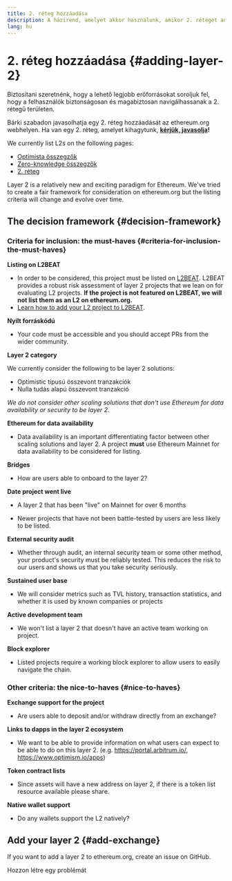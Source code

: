 ```yaml
---
title: 2. réteg hozzáadása
description: A házirend, amelyet akkor használunk, amikor 2. réteget adunk az ethereum.org webhelyhez
lang: hu
---
```


# 2. réteg hozzáadása {#adding-layer-2}

Biztosítani szeretnénk, hogy a lehető legjobb erőforrásokat soroljuk fel, hogy a felhasználók biztonságosan és magabiztosan navigálhassanak a 2. rétegű területen.

Bárki szabadon javasolhatja egy 2. réteg hozzáadását az ethereum.org webhelyen. Ha van egy 2. réteg, amelyet kihagytunk, **[kérjük, javasolja](https://github.com/ethereum/ethereum-org-website/issues/new?assignees=&labels=feature+%3Asparkles%3A%2Ccontent+%3Afountain_pen%3A&template=suggest_layer2.yaml)!**

We currently list L2s on the following pages:

- [Optimista összegzők](/developers/docs/scaling/optimistic-rollups/)
- [Zero-knowledge összegzők](/developers/docs/scaling/zk-rollups/)
- [2. réteg](/layer-2/)

Layer 2 is a relatively new and exciting paradigm for Ethereum. We've tried to create a fair framework for consideration on ethereum.org but the listing criteria will change and evolve over time.

## The decision framework {#decision-framework}

### Criteria for inclusion: the must-haves {#criteria-for-inclusion-the-must-haves}

**Listing on L2BEAT**

- In order to be considered, this project must be listed on [L2BEAT](https://l2beat.com). L2BEAT provides a robust risk assessment of layer 2 projects that we lean on for evaluating L2 projects. **If the project is not featured on L2BEAT, we will not list them as an L2 on ethereum.org.**
- [Learn how to add your L2 project to L2BEAT](https://github.com/l2beat/l2beat/blob/master/CONTRIBUTING.md).

**Nyílt forráskódú**

- Your code must be accessible and you should accept PRs from the wider community.

**Layer 2 category**

We currently consider the following to be layer 2 solutions:

- Optimistic típusú összevont tranzakciók
- Nulla tudás alapú összevont tranzakció

_We do not consider other scaling solutions that don't use Ethereum for data availability or security to be layer 2._

**Ethereum for data availability**

- Data availability is an important differentiating factor between other scaling solutions and layer 2. A project **must** use Ethereum Mainnet for data availability to be considered for listing.

**Bridges**

- How are users able to onboard to the layer 2?

**Date project went live**

- A layer 2 that has been "live" on Mainnet for over 6 months

- Newer projects that have not been battle-tested by users are less likely to be listed.

**External security audit**

- Whether through audit, an internal security team or some other method, your product's security must be reliably tested. This reduces the risk to our users and shows us that you take security seriously.

**Sustained user base**

- We will consider metrics such as TVL history, transaction statistics, and whether it is used by known companies or projects

**Active development team**

- We won't list a layer 2 that doesn't have an active team working on project.

**Block explorer**

- Listed projects require a working block explorer to allow users to easily navigate the chain.

### Other criteria: the nice-to-haves {#nice-to-haves}

**Exchange support for the project**

- Are users able to deposit and/or withdraw directly from an exchange?

**Links to dapps in the layer 2 ecosystem**

- We want to be able to provide information on what users can expect to be able to do on this layer 2. (e.g. https://portal.arbitrum.io/, https://www.optimism.io/apps)

**Token contract lists**

- Since assets will have a new address on layer 2, if there is a token list resource available please share.

**Native wallet support**

- Do any wallets support the L2 natively?

## Add your layer 2 {#add-exchange}

If you want to add a layer 2 to ethereum.org, create an issue on GitHub.

<ButtonLink to="https://github.com/ethereum/ethereum-org-website/issues/new?assignees=&labels=feature+%3Asparkles%3A%2Ccontent+%3Afountain_pen%3A&template=suggest_layer2.yaml">
  Hozzon létre egy problémát
</ButtonLink>
